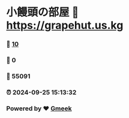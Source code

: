 # 小饅頭の部屋 :link: https://grapehut.us.kg 
### :page_facing_up: [10](https://grapehut.us.kg/tag.html) 
### :speech_balloon: 0 
### :hibiscus: 55091 
### :alarm_clock: 2024-09-25 15:13:32 
### Powered by :heart: [Gmeek](https://github.com/Meekdai/Gmeek)
